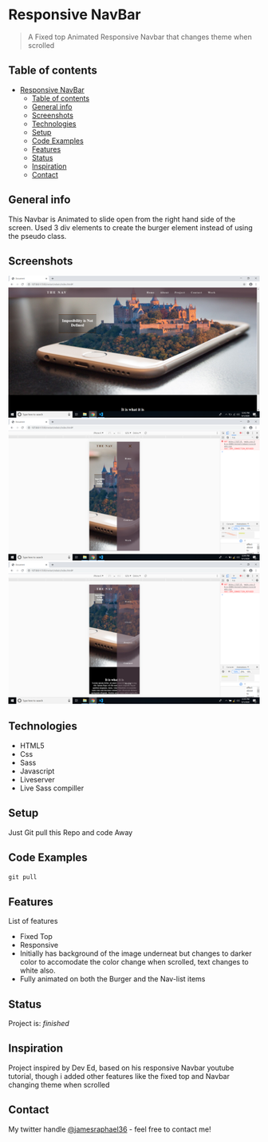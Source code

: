 # Responsive NavBar
> A Fixed top Animated Responsive Navbar that changes theme when scrolled

## Table of contents
- [Responsive NavBar](#responsive-navbar)
  - [Table of contents](#table-of-contents)
  - [General info](#general-info)
  - [Screenshots](#screenshots)
  - [Technologies](#technologies)
  - [Setup](#setup)
  - [Code Examples](#code-examples)
  - [Features](#features)
  - [Status](#status)
  - [Inspiration](#inspiration)
  - [Contact](#contact)

## General info
This Navbar is Animated to slide open from the right hand side of the screen. Used 3 div elements to create the burger element instead of using the pseudo class.

## Screenshots
![Desktop view](./img/desktop&#32;view.png)
![Mobile Unscrolled view](./img/unscrolled&#32;mobile.png)
![Mobile Scrolled view](./img/scrolled&#32;mobile.png)

## Technologies
* HTML5
* Css
* Sass
* Javascript
* Liveserver
* Live Sass compiller

## Setup
Just Git pull this Repo and code Away

## Code Examples
`git pull`

## Features
List of features
* Fixed Top
* Responsive
* Initially has background of the image underneat but changes to darker color to accomodate the color change when scrolled, text changes to white also.
* Fully animated on both the Burger and the Nav-list items



## Status
Project is: _finished_

## Inspiration
Project inspired by Dev Ed, based on his responsive Navbar youtube tutorial, though i added other features like the fixed top and Navbar changing theme when scrolled

## Contact
My twitter handle [@jamesraphael36](https://twitter.com/jamesraphael36) - feel free to contact me!